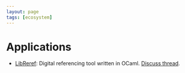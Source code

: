 ```yaml
---
layout: page
tags: [ecosystem]
---
```


# Applications

* [LibReref](https://gitlab.com/gopiandcode/libre-ref):
Digital referencing tool written in OCaml.
[Discuss thread](https://discuss.ocaml.org/t/ann-libreref-lablgtk-based-digital-reference-tool-application/).
